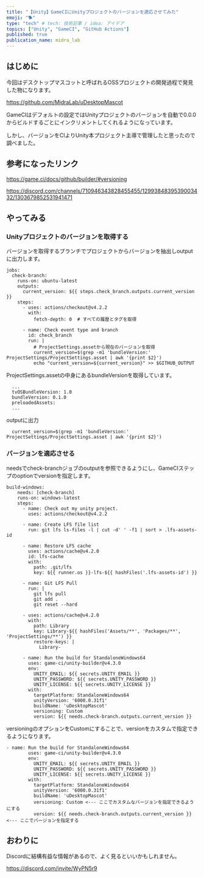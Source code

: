 ```yaml
---
title: "【Unity】GameCIにUnityプロジェクトのバージョンを適応させてみた"
emoji: "🐕"
type: "tech" # tech: 技術記事 / idea: アイデア
topics: ["Unity", "GameCI", "GitHub Actions"]
published: true
publication_name: midra_lab
---
```


## はじめに
今回はデスクトップマスコットと呼ばれるOSSプロジェクトの開発過程で発見した物になります。

https://github.com/MidraLab/uDesktopMascot

GameCIはデフォルトの設定ではUnityプロジェクトのバージョンを自動で0.0.0からビルドするごとにインクリメントしてくれるようになっています。

しかし、バージョンをCIよりUnity本プロジェクト主導で管理したと思ったので調べました。

## 参考になったリンク

https://game.ci/docs/github/builder/#versioning

https://discord.com/channels/710946343828455455/1299384839539003432/1303679852531941471

## やってみる
### Unityプロジェクトのバージョンを取得する
バージョンを取得するブランチでプロジェクトからバージョンを抽出しoutputに出力します。
```
jobs:
  check-branch:
    runs-on: ubuntu-latest
    outputs:
      current_version: ${{ steps.check_branch.outputs.current_version }}
    steps:
      - uses: actions/checkout@v4.2.2
        with:
          fetch-depth: 0  # すべての履歴とタグを取得

      - name: Check event type and branch
        id: check_branch
        run: |
          # ProjectSettings.assetから現在のバージョンを取得
          current_version=$(grep -m1 'bundleVersion:' ProjectSettings/ProjectSettings.asset | awk '{print $2}')
          echo "current_version=${current_version}" >> $GITHUB_OUTPUT
```

ProjectSettings.assetの中身にあるbundleVersionを取得しています。
```
  ...
  tvOSBundleVersion: 1.0
  bundleVersion: 0.1.0
  preloadedAssets:
  ...
```

outputに出力
```
  current_version=$(grep -m1 'bundleVersion:' ProjectSettings/ProjectSettings.asset | awk '{print $2}')
```

### バージョンを適応させる
needsでcheck-branchジョブのoutputを参照できるようにし、GameCIステップのoptionでversionを指定します。
```
build-windows:
    needs: [check-branch]
    runs-on: windows-latest
    steps:
      - name: Check out my unity project.
        uses: actions/checkout@v4.2.2

      - name: Create LFS file list
        run: git lfs ls-files -l | cut -d' ' -f1 | sort > .lfs-assets-id

      - name: Restore LFS cache
        uses: actions/cache@v4.2.0
        id: lfs-cache
        with:
          path: .git/lfs
          key: ${{ runner.os }}-lfs-${{ hashFiles('.lfs-assets-id') }}

      - name: Git LFS Pull
        run: |
          git lfs pull
          git add .
          git reset --hard

      - uses: actions/cache@v4.2.0
        with:
          path: Library
          key: Library-${{ hashFiles('Assets/**', 'Packages/**', 'ProjectSettings/**') }}
          restore-keys: |
            Library-

      - name: Run the build for StandaloneWindows64
        uses: game-ci/unity-builder@v4.3.0
        env:
          UNITY_EMAIL: ${{ secrets.UNITY_EMAIL }}
          UNITY_PASSWORD: ${{ secrets.UNITY_PASSWORD }}
          UNITY_LICENSE: ${{ secrets.UNITY_LICENSE }}
        with:
          targetPlatform: StandaloneWindows64
          unityVersion: '6000.0.31f1'
          buildName: 'uDesktopMascot'
          versioning: Custom
          version: ${{ needs.check-branch.outputs.current_version }}
```

versioningのオプションをCustomにすることで、versionをカスタムで指定できるようになります。
```
- name: Run the build for StandaloneWindows64
        uses: game-ci/unity-builder@v4.3.0
        env:
          UNITY_EMAIL: ${{ secrets.UNITY_EMAIL }}
          UNITY_PASSWORD: ${{ secrets.UNITY_PASSWORD }}
          UNITY_LICENSE: ${{ secrets.UNITY_LICENSE }}
        with:
          targetPlatform: StandaloneWindows64
          unityVersion: '6000.0.31f1'
          buildName: 'uDesktopMascot'
          versioning: Custom <--- ここでカスタムなバージョンを指定できるようにする
          version: ${{ needs.check-branch.outputs.current_version }} <--- ここでバージョンを指定する
```

## おわりに

Discordに結構有益な情報があるので、よく見るといいかもしれません。

https://discord.com/invite/WyPN5r9